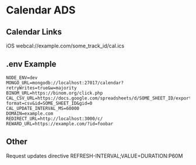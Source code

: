 # Calendar ADS

## Calendar Links

iOS
webcal://example.com/some_track_id/cal.ics

## .env Example

```.env
NODE_ENV=dev
MONGO_URL=mongodb://localhost:27017/calendar?retryWrites=true&w=majority
BINOM_URL=https://binom.org/click.php
CAL_CSV_URL=https://docs.google.com/spreadsheets/d/SOME_SHEET_ID/export?format=csv&id=SOME_SHEET_ID&gid=0
CAL_UPDATE_INTERVAL_MS=60000 
DOMAIN=example.com
REDIRECT_URL=http://localhost:3000/c/
REWARD_URL=https://example.com/?id=foobar
```

## Other

Request updates directive
REFRESH-INTERVAL;VALUE=DURATION:P60M
